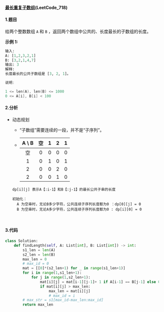 #### [最长重复子数组](https://leetcode-cn.com/problems/maximum-length-of-repeated-subarray/)(LeetCode_718)

#### 1.题目

给两个整数数组 `A` 和 `B` ，返回两个数组中公共的、长度最长的子数组的长度。

**示例 1:**

```python
输入:
A: [1,2,3,2,1]
B: [3,2,1,4,7]
输出: 3
解释: 
长度最长的公共子数组是 [3, 2, 1]。
```

```C++
说明:

1 <= len(A), len(B) <= 1000
0 <= A[i], B[i] < 100
```

#### 2.分析

- 动态规划

  - “子数组”需要连续的一段，并不是“子序列”。

  - | A  \   B |  空  |  1   |  2   |  1   |
    | :------: | :--: | :--: | :--: | :--: |
    |    空    |  0   |  0   |  0   |  0   |
    |    1     |  0   |  1   |  0   |  1   |
    |    2     |  0   |  0   |  2   |  0   |
    |    2     |  0   |  0   |  1   |  0   |


  ```
  dp[i][j] 表示A【:i-1】和B【:j-1】的最长公共子串的长度

  初始化：
  	A 为空串时，无论B多少字符，公共连续子序列长度都为0 ：dp[0][j] = 0
  	B 为空串时，无论A多少字符，公共连续子序列长度都为0 : dp[i][0] = 0
  ```

  ​

#### 3.代码

```python
class Solution:
    def findLength(self, A: List[int], B: List[int]) -> int:
        s1_len = len(A)
        s2_len = len(B)
        max_len = 0
        # max_id = 0
        mat = [[0]*(s2_len+1) for _ in range(s1_len+1)]
        for i in range(1,s1_len+1):
            for j in range(1,s2_len+1):
                mat[i][j] = mat[i-1][j-1]+ 1 if A[i-1] == B[j-1] else 0
                if mat[i][j] > max_len:
                    max_len = mat[i][j]
                    # max_id = i
        # max_str = s1[max_id-max_len:max_id]
        return max_len
```

